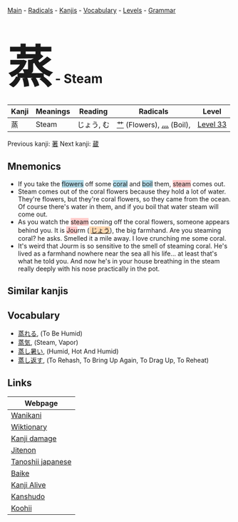 <style> bigfont {font-size: 100px}</style>
[Main](../index.md) -
[Radicals](../radicals.md) -
[Kanjis](../kanjis.md) -
[Vocabulary](../vocabulary.md) -
[Levels](../levels.md) -
[Grammar](../grammar.md)
# <bigfont> 蒸</bigfont> - Steam 

| Kanji | Meanings | Reading | Radicals | Level |
| --- | --- | --- | --- | --- |
| 蒸 | Steam | じょう, む | [艹](../radicals/艹.md) (Flowers), [灬](../radicals/灬.md) (Boil),  | [Level 33](../levels/wk_level33.md) |

Previous kanji: [著](著.md) Next kanji: [蔵](蔵.md) 

## Mnemonics
 * If you take the <span style="background-color:#ADD8E6"> flowers</span> off some <span style="background-color:#ADD8E6"> coral</span> and <span style="background-color:#ADD8E6"> boil</span> them, <span style="background-color:#ffcccb"> steam</span> comes out.
* Steam comes out of the coral flowers because they hold a lot of water. They're flowers, but they're coral flowers, so they came from the ocean. Of course there's water in them, and if you boil that water steam will come out.
* As you watch the <span style="background-color:#ffcccb"> steam</span> coming off the coral flowers, someone appears behind you. It is <span style="background-color:#ffcccb"> Jou</span>rm (<span style="background-color:#fed8b1"> [じょう](https://jisho.org/search/じょう)</span>), the big farmhand. Are you steaming coral? he asks. Smelled it a mile away. I love crunching me some coral.
* It's weird that Jourm is so sensitive to the smell of steaming coral. He's lived as a farmhand nowhere near the sea all his life... at least that's what he told you. And now he's in your house breathing in the steam really deeply with his nose practically in the pot.


## Similar kanjis
 


## Vocabulary
 * [蒸れる](../vocabulary/蒸.md), (To Be Humid)
* [蒸気](../vocabulary/蒸.md), (Steam, Vapor)
* [蒸し暑い](../vocabulary/蒸.md), (Humid, Hot And Humid)
* [蒸し返す](../vocabulary/蒸.md), (To Rehash, To Bring Up Again, To Drag Up, To Reheat)



## Links 

| Webpage |
| --- |
| [Wanikani          ](https://www.wanikani.com/kanji/蒸) |
| [Wiktionary        ](https://en.wiktionary.org/wiki/蒸) |
| [Kanji damage      ](http://www.kanjidamage.com/kanji/search?utf8=✓&q=蒸) |
| [Jitenon           ](https://jitenon.com/kanji/蒸) |
| [Tanoshii japanese ](https://www.tanoshiijapanese.com/dictionary/kanji.cfm?k=蒸) |
| [Baike             ](https://baike.baidu.com/item/蒸) |
| [Kanji Alive       ](https://app.kanjialive.com/蒸) |
| [Kanshudo          ](https://www.kanshudo.com/searchmn?q=蒸) |
| [Koohii            ](https://kanji.koohii.com/study/kanji/蒸) |
